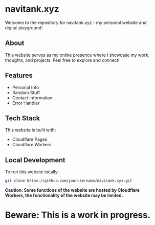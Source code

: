 # navitank.xyz

Welcome to the repository for navitank.xyz - my personal website and digital playground!

## About

This website serves as my online presence where I showcase my work, thoughts, and projects. Feel free to explore and connect!

## Features

- Personal Info
- Random Stuff
- Contact information
- Error Handler

## Tech Stack

This website is built with:
- Cloudflare Pages
- Cloudflare Workers

## Local Development

To run this website locally:

```bash
git clone https://github.com/yourusername/navitank.xyz.git
```
**Caution: Some functions of the website are hosted by Cloudflare Workers, the functionality of the website may be limited.**

# Beware: This is a work in progress.
